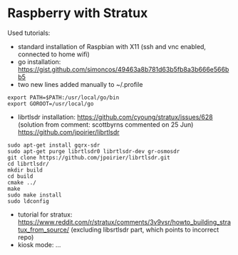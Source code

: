 # Raspberry with Stratux 

Used tutorials:

* standard installation of Raspbian with X11 (ssh and vnc enabled, connected to home wifi)
* go installation: https://gist.github.com/simoncos/49463a8b781d63b5fb8a3b666e566bb5
* two new lines added manually to ~/.profile

```
export PATH=$PATH:/usr/local/go/bin
export GOROOT=/usr/local/go
```

* librtlsdr installation: 
https://github.com/cyoung/stratux/issues/628 (solution from comment: scottbyrns commented on 25 Jun)
https://github.com/jpoirier/librtlsdr
```
sudo apt-get install gqrx-sdr
sudo apt-get purge librtlsdr0 librtlsdr-dev gr-osmosdr
git clone https://github.com/jpoirier/librtlsdr.git
cd librtlsdr/
mkdir build
cd build
cmake ../
make
sudo make install
sudo ldconfig
```
* tutorial for stratux: https://www.reddit.com/r/stratux/comments/3v9vsr/howto_building_stratux_from_source/ (excluding libsrtlsdr part, which points to incorrect repo)
* kiosk mode: ...
